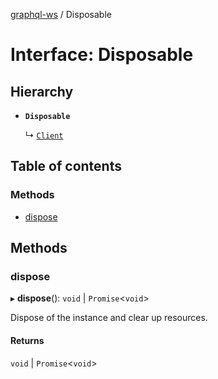 [graphql-ws](../README.md) / Disposable

# Interface: Disposable

## Hierarchy

- **`Disposable`**

  ↳ [`Client`](Client.md)

## Table of contents

### Methods

- [dispose](Disposable.md#dispose)

## Methods

### dispose

▸ **dispose**(): `void` \| `Promise`<`void`\>

Dispose of the instance and clear up resources.

#### Returns

`void` \| `Promise`<`void`\>
